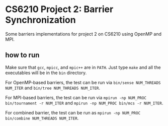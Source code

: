 # CS6210 Project 2: Barrier Synchronization
Some barriers implementations for project 2 on CS6210 using OpenMP and MPI.

## how to run
Make sure that `gcc`, `mpicc`, and `mpic++` are in `PATH`. Just type `make` and all the executables will be in the `bin` directory.

For OpenMP-based barriers, the test can be run via `bin/sense NUM_THREADS NUM_ITER` and `bin/tree NUM_THREADS NUM_ITER`.

For MPI-based barriers, the test can be run via `mpirun -np NUM_PROC bin/tournament -r NUM_ITER` and `mpirun -np NUM_PROC bin/mcs -r NUM_ITER`.

For combined barrier, the test can be run as `mpirun -np NUM_PROC bin/combine NUM_THREADS NUM_ITER`.
